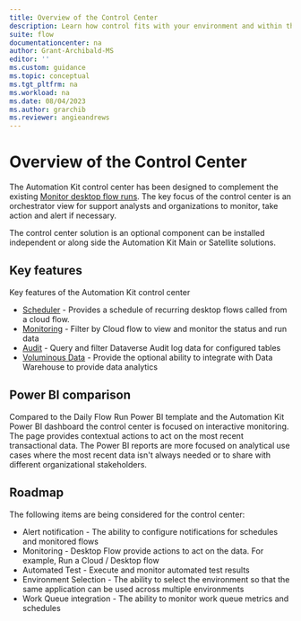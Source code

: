 ```yaml
---
title: Overview of the Control Center
description: Learn how control fits with your environment and within the Automation Kit
suite: flow
documentationcenter: na
author: Grant-Archibald-MS
editor: ''
ms.custom: guidance
ms.topic: conceptual
ms.tgt_pltfrm: na
ms.workload: na
ms.date: 08/04/2023
ms.author: grarchib
ms.reviewer: angieandrews
---
```


# Overview of the Control Center

The Automation Kit control center has been designed to complement the existing [Monitor desktop flow runs](../../desktop-flows/monitor-desktop-flow-runs.md). The key focus of the control center is an orchestrator view for support analysts and organizations to monitor, take action and alert if necessary.

The control center solution is an optional component can be installed independent or along side the Automation Kit Main or Satellite solutions.

## Key features

Key features of the Automation Kit control center

- [Scheduler](./control-center-desktop-flow-scheduler.md) - Provides a schedule of recurring desktop flows called from a cloud flow.
- [Monitoring](./control-center-desktop-flow-monitoring.md) - Filter by Cloud flow to view and monitor the status and run data
- [Audit](./control-center-desktop-flow-audit-logs.md) - Query and filter Dataverse Audit log data for configured tables
- [Voluminous Data](./control-center-historical-voluminous-data-monitoring.md) - Provide the optional ability to integrate with Data Warehouse to provide data analytics

## Power BI comparison

Compared to the Daily Flow Run Power BI template and the Automation Kit Power BI dashboard the control center is focused on interactive monitoring. The page provides contextual actions to act on the most recent transactional data. The Power BI reports are more focused on analytical use cases where the most recent data isn't always needed or to share with different organizational stakeholders.

## Roadmap

The following items are being considered for the control center:

- Alert notification - The ability to configure notifications for schedules and monitored flows
- Monitoring - Desktop Flow provide actions to act on the data. For example, Run a Cloud / Desktop flow
- Automated Test - Execute and monitor automated test results
- Environment Selection - The ability to select the environment so that the same application can be used across multiple environments
- Work Queue integration - The ability to monitor work queue metrics and schedules
